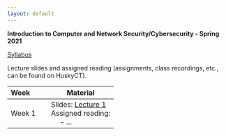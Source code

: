 ```yaml
---
layout: default
---
```


**Introduction to Computer and Network Security/Cybersecurity - Spring 2021**

[Syllabus]()

Lecture slides and assigned reading (assignments, class recordings, etc., can be found on HuskyCT).

| Week&emsp;&emsp;| Material           |
|----------|--------------------|
| Week 1 | Slides: [Lecture 1]() <br/> Assigned reading: <br/> &emsp; - ... |